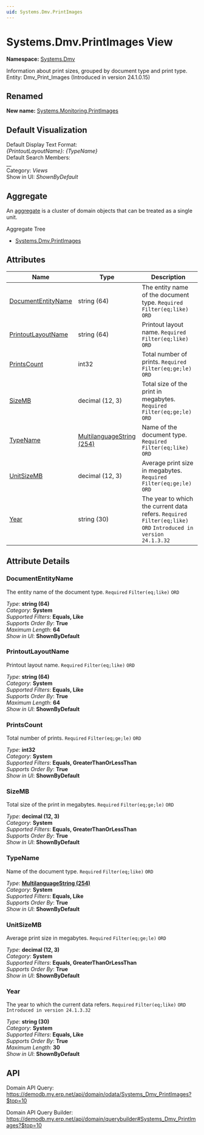 ```yaml
---
uid: Systems.Dmv.PrintImages
---
```

# Systems.Dmv.PrintImages View

**Namespace:** [Systems.Dmv](Systems.Dmv.md)  

Information about print sizes, grouped by document type and print type. Entity: Dmv_Print_Images (Introduced in version 24.1.0.15)
## Renamed
**New name:** [Systems.Monitoring.PrintImages](Systems.Monitoring.PrintImages.md)  



## Default Visualization
Default Display Text Format:  
_{PrintoutLayoutName}: {TypeName}_  
Default Search Members:  
__  
Category:  _Views_  
Show in UI:  _ShownByDefault_  

## Aggregate
An [aggregate](https://docs.erp.net/tech/advanced/concepts/aggregates.html) is a cluster of domain objects that can be treated as a single unit.  

Aggregate Tree  
* [Systems.Dmv.PrintImages](Systems.Dmv.PrintImages.md)  

## Attributes

| Name | Type | Description |
| ---- | ---- | --- |
| [DocumentEntityName](Systems.Dmv.PrintImages.md#documententityname) | string (64) | The entity name of the document type. `Required` `Filter(eq;like)` `ORD` 
| [PrintoutLayoutName](Systems.Dmv.PrintImages.md#printoutlayoutname) | string (64) | Printout layout name. `Required` `Filter(eq;like)` `ORD` 
| [PrintsCount](Systems.Dmv.PrintImages.md#printscount) | int32 | Total number of prints. `Required` `Filter(eq;ge;le)` `ORD` 
| [SizeMB](Systems.Dmv.PrintImages.md#sizemb) | decimal (12, 3) | Total size of the print in megabytes. `Required` `Filter(eq;ge;le)` `ORD` 
| [TypeName](Systems.Dmv.PrintImages.md#typename) | [MultilanguageString (254)](../data-types.md#multilanguagestring) | Name of the document type. `Required` `Filter(eq;like)` `ORD` 
| [UnitSizeMB](Systems.Dmv.PrintImages.md#unitsizemb) | decimal (12, 3) | Average print size in megabytes. `Required` `Filter(eq;ge;le)` `ORD` 
| [Year](Systems.Dmv.PrintImages.md#year) | string (30) | The year to which the current data refers. `Required` `Filter(eq;like)` `ORD` `Introduced in version 24.1.3.32` 


## Attribute Details

### DocumentEntityName

The entity name of the document type. `Required` `Filter(eq;like)` `ORD`

_Type_: **string (64)**  
_Category_: **System**  
_Supported Filters_: **Equals, Like**  
_Supports Order By_: **True**  
_Maximum Length_: **64**  
_Show in UI_: **ShownByDefault**  

### PrintoutLayoutName

Printout layout name. `Required` `Filter(eq;like)` `ORD`

_Type_: **string (64)**  
_Category_: **System**  
_Supported Filters_: **Equals, Like**  
_Supports Order By_: **True**  
_Maximum Length_: **64**  
_Show in UI_: **ShownByDefault**  

### PrintsCount

Total number of prints. `Required` `Filter(eq;ge;le)` `ORD`

_Type_: **int32**  
_Category_: **System**  
_Supported Filters_: **Equals, GreaterThanOrLessThan**  
_Supports Order By_: **True**  
_Show in UI_: **ShownByDefault**  

### SizeMB

Total size of the print in megabytes. `Required` `Filter(eq;ge;le)` `ORD`

_Type_: **decimal (12, 3)**  
_Category_: **System**  
_Supported Filters_: **Equals, GreaterThanOrLessThan**  
_Supports Order By_: **True**  
_Show in UI_: **ShownByDefault**  

### TypeName

Name of the document type. `Required` `Filter(eq;like)` `ORD`

_Type_: **[MultilanguageString (254)](../data-types.md#multilanguagestring)**  
_Category_: **System**  
_Supported Filters_: **Equals, Like**  
_Supports Order By_: **True**  
_Show in UI_: **ShownByDefault**  

### UnitSizeMB

Average print size in megabytes. `Required` `Filter(eq;ge;le)` `ORD`

_Type_: **decimal (12, 3)**  
_Category_: **System**  
_Supported Filters_: **Equals, GreaterThanOrLessThan**  
_Supports Order By_: **True**  
_Show in UI_: **ShownByDefault**  

### Year

The year to which the current data refers. `Required` `Filter(eq;like)` `ORD` `Introduced in version 24.1.3.32`

_Type_: **string (30)**  
_Category_: **System**  
_Supported Filters_: **Equals, Like**  
_Supports Order By_: **True**  
_Maximum Length_: **30**  
_Show in UI_: **ShownByDefault**  


## API

Domain API Query:
<https://demodb.my.erp.net/api/domain/odata/Systems_Dmv_PrintImages?$top=10>

Domain API Query Builder:
<https://demodb.my.erp.net/api/domain/querybuilder#Systems_Dmv_PrintImages?$top=10>

